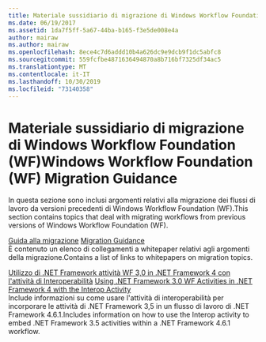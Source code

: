 ```yaml
---
title: Materiale sussidiario di migrazione di Windows Workflow Foundation (WF)
ms.date: 06/19/2017
ms.assetid: 1da7f5ff-5a67-44ba-b165-f3e5de008e4a
author: mairaw
ms.author: mairaw
ms.openlocfilehash: 8ece4c7d6addd10b4a626dc9e9dcb9f1dc5abfc8
ms.sourcegitcommit: 559fcfbe4871636494870a8b716bf7325df34ac5
ms.translationtype: MT
ms.contentlocale: it-IT
ms.lasthandoff: 10/30/2019
ms.locfileid: "73140358"
---
```

# <a name="windows-workflow-foundation-wf-migration-guidance"></a><span data-ttu-id="749d8-102">Materiale sussidiario di migrazione di Windows Workflow Foundation (WF)</span><span class="sxs-lookup"><span data-stu-id="749d8-102">Windows Workflow Foundation (WF) Migration Guidance</span></span>

<span data-ttu-id="749d8-103">In questa sezione sono inclusi argomenti relativi alla migrazione dei flussi di lavoro da versioni precedenti di Windows Workflow Foundation (WF).</span><span class="sxs-lookup"><span data-stu-id="749d8-103">This section contains topics that deal with migrating workflows from previous versions of Windows Workflow Foundation (WF).</span></span>

<span data-ttu-id="749d8-104">[Guida alla migrazione](migration-guidance.md) </span><span class="sxs-lookup"><span data-stu-id="749d8-104">[Migration Guidance](migration-guidance.md) </span></span>  
<span data-ttu-id="749d8-105">È contenuto un elenco di collegamenti a whitepaper relativi agli argomenti della migrazione.</span><span class="sxs-lookup"><span data-stu-id="749d8-105">Contains a list of links to whitepapers on migration topics.</span></span>

<span data-ttu-id="749d8-106">[Utilizzo di .NET Framework attività WF 3,0 in .NET Framework 4 con l'attività di Interoperabilità](net-framework-3-0-wf-in-net-framework-4-interop.md) </span><span class="sxs-lookup"><span data-stu-id="749d8-106">[Using .NET Framework 3.0 WF Activities in .NET Framework 4 with the Interop Activity](net-framework-3-0-wf-in-net-framework-4-interop.md) </span></span>  
<span data-ttu-id="749d8-107">Include informazioni su come usare l'attività di interoperabilità per incorporare le attività di .NET Framework 3,5 in un flusso di lavoro di .NET Framework 4.6.1.</span><span class="sxs-lookup"><span data-stu-id="749d8-107">Includes information on how to use the Interop activity to embed .NET Framework 3.5 activities within a .NET Framework 4.6.1 workflow.</span></span>
